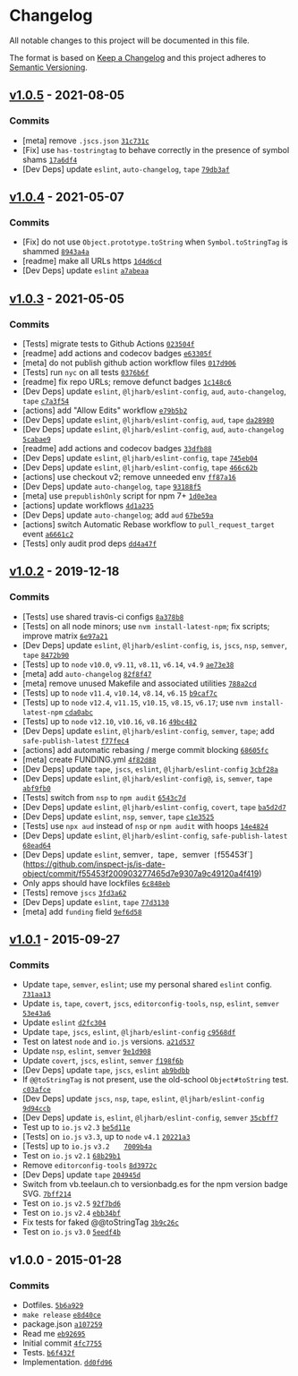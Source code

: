 # Changelog

All notable changes to this project will be documented in this file.

The format is based on [Keep a Changelog](https://keepachangelog.com/en/1.0.0/)
and this project adheres to [Semantic Versioning](https://semver.org/spec/v2.0.0.html).

## [v1.0.5](https://github.com/inspect-js/is-date-object/compare/v1.0.4...v1.0.5) - 2021-08-05

### Commits

- [meta] remove `.jscs.json` [`31c731c`](https://github.com/inspect-js/is-date-object/commit/31c731c5efc5b1b86e6426d904373dc6225b929f)
- [Fix] use `has-tostringtag` to behave correctly in the presence of symbol shams [`17a6df4`](https://github.com/inspect-js/is-date-object/commit/17a6df4a3ab9bcb1395a638ced14f571f9549427)
- [Dev Deps] update `eslint`, `auto-changelog`, `tape` [`79db3af`](https://github.com/inspect-js/is-date-object/commit/79db3af1a745042a0a11e03c7dd7db910b5e0d01)

## [v1.0.4](https://github.com/inspect-js/is-date-object/compare/v1.0.3...v1.0.4) - 2021-05-07

### Commits

- [Fix] do not use `Object.prototype.toString` when `Symbol.toStringTag` is shammed [`8943a4a`](https://github.com/inspect-js/is-date-object/commit/8943a4a5035b3f2c8cee9a5edabb55579c16983d)
- [readme] make all URLs https [`1d4d6cd`](https://github.com/inspect-js/is-date-object/commit/1d4d6cd37365c3a36f98e3f82cfe6262227437db)
- [Dev Deps] update `eslint` [`a7abeaa`](https://github.com/inspect-js/is-date-object/commit/a7abeaa2409d3a34fccebcb5b362e0b90d0a8883)

## [v1.0.3](https://github.com/inspect-js/is-date-object/compare/v1.0.2...v1.0.3) - 2021-05-05

### Commits

- [Tests] migrate tests to Github Actions [`023504f`](https://github.com/inspect-js/is-date-object/commit/023504f4d48fc8788ff52ee525a1d9ec74fa7df5)
- [readme] add actions and codecov badges [`e63305f`](https://github.com/inspect-js/is-date-object/commit/e63305f2fb9ff3eb0dab7e0716585507a4f95a75)
- [meta] do not publish github action workflow files [`017d906`](https://github.com/inspect-js/is-date-object/commit/017d90679b6b1c16b398c0157904f91f56160219)
- [Tests] run `nyc` on all tests [`0376b6f`](https://github.com/inspect-js/is-date-object/commit/0376b6fb7a0ffcc42107c3c579ba0b3ab635b9e4)
- [readme] fix repo URLs; remove defunct badges [`1c148c6`](https://github.com/inspect-js/is-date-object/commit/1c148c6cb6eb0892b3186e814df3367dabb9732d)
- [Dev Deps] update `eslint`, `@ljharb/eslint-config`, `aud`, `auto-changelog`, `tape` [`c7a3f54`](https://github.com/inspect-js/is-date-object/commit/c7a3f54a207a6056ffafaa58178889ea1b1b77f7)
- [actions] add "Allow Edits" workflow [`e79b5b2`](https://github.com/inspect-js/is-date-object/commit/e79b5b25c173c3201e8b42a614d5f12c48b74a86)
- [Dev Deps] update `eslint`, `@ljharb/eslint-config`, `aud`, `tape` [`da28980`](https://github.com/inspect-js/is-date-object/commit/da28980c5fe86528585b2a420319ca8fc35f763a)
- [Dev Deps] update `eslint`, `@ljharb/eslint-config`, `aud`, `auto-changelog` [`5cabae9`](https://github.com/inspect-js/is-date-object/commit/5cabae9f00bf458a470bde68b734540b8ab78c3b)
- [readme] add actions and codecov badges [`33dfb88`](https://github.com/inspect-js/is-date-object/commit/33dfb881b7abf668cd3bf956e2947a1ece552f25)
- [Dev Deps] update `eslint`, `@ljharb/eslint-config`, `tape` [`745eb04`](https://github.com/inspect-js/is-date-object/commit/745eb0462ef3838df65f41f4a95453cc4f0aa06e)
- [Dev Deps] update `eslint`, `@ljharb/eslint-config`, `tape` [`466c62b`](https://github.com/inspect-js/is-date-object/commit/466c62b45af5a5a83963f6ef8617da887b0ab272)
- [actions] use checkout v2; remove unneeded env [`ff87a16`](https://github.com/inspect-js/is-date-object/commit/ff87a161e36d76d081d70933bf801a357c3b25fe)
- [Dev Deps] update `auto-changelog`, `tape` [`93188f5`](https://github.com/inspect-js/is-date-object/commit/93188f58e4b2c2b5e978a61a45380101d01f9838)
- [meta] use `prepublishOnly` script for npm 7+ [`1d0e3ea`](https://github.com/inspect-js/is-date-object/commit/1d0e3ea672971f02bb48c88b49079789ab41f574)
- [actions] update workflows [`4d1a235`](https://github.com/inspect-js/is-date-object/commit/4d1a2358de35a9fbe23a1dee10735748ed276301)
- [Dev Deps] update `auto-changelog`; add `aud` [`67be59a`](https://github.com/inspect-js/is-date-object/commit/67be59aa3c0ba44b982aaefb7e42adfb14eb279b)
- [actions] switch Automatic Rebase workflow to `pull_request_target` event [`a6661c2`](https://github.com/inspect-js/is-date-object/commit/a6661c26af701a7782f6e06ad1b34587ce2b09bc)
- [Tests] only audit prod deps [`dd4a47f`](https://github.com/inspect-js/is-date-object/commit/dd4a47f8bcf82c3090826d890a7766f50d6f7af9)

## [v1.0.2](https://github.com/inspect-js/is-date-object/compare/v1.0.1...v1.0.2) - 2019-12-18

### Commits

- [Tests] use shared travis-ci configs [`8a378b8`](https://github.com/inspect-js/is-date-object/commit/8a378b8fd6a4202fffc9ec193aca02efe937bc35)
- [Tests] on all node minors; use `nvm install-latest-npm`; fix scripts; improve matrix [`6e97a21`](https://github.com/inspect-js/is-date-object/commit/6e97a21276cf448ce424fb9ea13edd4587f289f1)
- [Dev Deps] update `eslint`, `@ljharb/eslint-config`, `is`, `jscs`, `nsp`, `semver`, `tape` [`8472b90`](https://github.com/inspect-js/is-date-object/commit/8472b90f82e5153c22e7a8a7726a5cc6110e93d7)
- [Tests] up to `node` `v10.0`, `v9.11`, `v8.11`, `v6.14`, `v4.9` [`ae73e38`](https://github.com/inspect-js/is-date-object/commit/ae73e3890df7da0bc4449088e30340cb4df3294d)
- [meta] add `auto-changelog` [`82f8f47`](https://github.com/inspect-js/is-date-object/commit/82f8f473a6ee45e2b66810cb743e0122c18381c5)
- [meta] remove unused Makefile and associated utilities [`788a2cd`](https://github.com/inspect-js/is-date-object/commit/788a2cdfd0bc8f1903967219897f6d00c4c6a26b)
- [Tests] up to `node` `v11.4`, `v10.14`, `v8.14`, `v6.15` [`b9caf7c`](https://github.com/inspect-js/is-date-object/commit/b9caf7c814e5e2549454cb444f8b739f9ce1a388)
- [Tests] up to `node` `v12.4`, `v11.15`, `v10.15`, `v8.15`, `v6.17`; use `nvm install-latest-npm` [`cda0abc`](https://github.com/inspect-js/is-date-object/commit/cda0abc04a21c9b5ec72eabd010155c988032056)
- [Tests] up to `node` `v12.10`, `v10.16`, `v8.16` [`49bc482`](https://github.com/inspect-js/is-date-object/commit/49bc482fd9f71436b663c07144083a8423697299)
- [Dev Deps] update `eslint`, `@ljharb/eslint-config`, `semver`, `tape`; add `safe-publish-latest` [`f77fec4`](https://github.com/inspect-js/is-date-object/commit/f77fec48057e156b2276b4c14cf303306116b9f6)
- [actions] add automatic rebasing / merge commit blocking [`68605fc`](https://github.com/inspect-js/is-date-object/commit/68605fcb6bc0341ff0aae14a94bf5d18e1bc73be)
- [meta] create FUNDING.yml [`4f82d88`](https://github.com/inspect-js/is-date-object/commit/4f82d88e1e6ac1b97f0ce96aa0aa057ad758a581)
- [Dev Deps] update `tape`, `jscs`, `eslint`, `@ljharb/eslint-config` [`3cbf28a`](https://github.com/inspect-js/is-date-object/commit/3cbf28a185ced940cfce8a09fa8479cc83575876)
- [Dev Deps] update `eslint`, `@ljharb/eslint-config@`, `is`, `semver`, `tape` [`abf9fb0`](https://github.com/inspect-js/is-date-object/commit/abf9fb0d55ef0697e64e888d74f2e5fe53d7cdcb)
- [Tests] switch from `nsp` to `npm audit` [`6543c7d`](https://github.com/inspect-js/is-date-object/commit/6543c7d559d1fb79215b46c8b79e0e3e2a83f5de)
- [Dev Deps] update `eslint`, `@ljharb/eslint-config`, `covert`, `tape` [`ba5d2d7`](https://github.com/inspect-js/is-date-object/commit/ba5d2d7fc0975d7c03b8f2b7f43a09af93e365ba)
- [Dev Deps] update `eslint`, `nsp`, `semver`, `tape` [`c1e3525`](https://github.com/inspect-js/is-date-object/commit/c1e3525afa76a696f7cf1b58aab7f55d220b2c20)
- [Tests] use `npx aud` instead of `nsp` or `npm audit` with hoops [`14e4824`](https://github.com/inspect-js/is-date-object/commit/14e4824188c85207ed3b86627b09e9f64b135db7)
- [Dev Deps] update `eslint`, `@ljharb/eslint-config`, `safe-publish-latest` [`68ead64`](https://github.com/inspect-js/is-date-object/commit/68ead64a07e0de282ea3cd38e12cc8b0e0f6d3cd)
- [Dev Deps] update `eslint`, semver`, `tape`, `semver` [`f55453f`](https://github.com/inspect-js/is-date-object/commit/f55453f200903277465d7e9307a9c49120a4f419)
- Only apps should have lockfiles [`6c848eb`](https://github.com/inspect-js/is-date-object/commit/6c848eba982cc58053d4cca08c01f12a433f3695)
- [Tests] remove `jscs` [`3fd3a62`](https://github.com/inspect-js/is-date-object/commit/3fd3a62121607ad074b7fc977f3fc6575b66f755)
- [Dev Deps] update `eslint`, `tape` [`77d3130`](https://github.com/inspect-js/is-date-object/commit/77d3130a0039e5dae24c17de790dd510c265edc6)
- [meta] add `funding` field [`9ef6d58`](https://github.com/inspect-js/is-date-object/commit/9ef6d5888bf829a5812b3b091dc99839d48c355e)

## [v1.0.1](https://github.com/inspect-js/is-date-object/compare/v1.0.0...v1.0.1) - 2015-09-27

### Commits

- Update `tape`, `semver`, `eslint`; use my personal shared `eslint` config. [`731aa13`](https://github.com/inspect-js/is-date-object/commit/731aa134b0b8dc84e302d0b2264a415cb456ccab)
- Update `is`, `tape`, `covert`, `jscs`, `editorconfig-tools`, `nsp`, `eslint`, `semver` [`53e43a6`](https://github.com/inspect-js/is-date-object/commit/53e43a627dd01757cf3d469599f3dffd9d72b150)
- Update `eslint` [`d2fc304`](https://github.com/inspect-js/is-date-object/commit/d2fc3046f087b0026448ffde0cf46b1f741cbd4e)
- Update `tape`, `jscs`, `eslint`, `@ljharb/eslint-config` [`c9568df`](https://github.com/inspect-js/is-date-object/commit/c9568df228fa698dc6fcc9553b5d612e7ee427aa)
- Test on latest `node` and `io.js` versions. [`a21d537`](https://github.com/inspect-js/is-date-object/commit/a21d537562166ebd18bde3a262fd157dd774ae17)
- Update `nsp`, `eslint`, `semver` [`9e1d908`](https://github.com/inspect-js/is-date-object/commit/9e1d9087c0c79c34fcb2abfc701cdfa1efcb327c)
- Update `covert`, `jscs`, `eslint`, `semver` [`f198f6b`](https://github.com/inspect-js/is-date-object/commit/f198f6b997912da10a3d821a089e1581edc730a0)
- [Dev Deps] update `tape`, `jscs`, `eslint` [`ab9bdbb`](https://github.com/inspect-js/is-date-object/commit/ab9bdbbc189cef033346508db47cd1feb04a69d3)
- If `@@toStringTag` is not present, use the old-school `Object#toString` test. [`c03afce`](https://github.com/inspect-js/is-date-object/commit/c03afce001368b29eb929900075749b113a252c8)
- [Dev Deps] update `jscs`, `nsp`, `tape`, `eslint`, `@ljharb/eslint-config` [`9d94ccb`](https://github.com/inspect-js/is-date-object/commit/9d94ccbab4160d2fa649123e37951d86b69a8b15)
- [Dev Deps] update `is`, `eslint`, `@ljharb/eslint-config`, `semver` [`35cbff7`](https://github.com/inspect-js/is-date-object/commit/35cbff7f7c8216fbb79c799f74b2336eaf0d726a)
- Test up to `io.js` `v2.3` [`be5d11e`](https://github.com/inspect-js/is-date-object/commit/be5d11e7ebd9473d7ae554179b3769082485f6f4)
- [Tests] on `io.js` `v3.3`, up to `node` `v4.1` [`20221a3`](https://github.com/inspect-js/is-date-object/commit/20221a34858d2b21e23bdc2c08df23f0bc08d11e)
- [Tests] up to `io.js` `v3.2	` [`7009b4a`](https://github.com/inspect-js/is-date-object/commit/7009b4a9999e14eacbdf6068afd82f478473f007)
- Test on `io.js` `v2.1` [`68b29b1`](https://github.com/inspect-js/is-date-object/commit/68b29b19a07e6589a7ca37ab764be28f144ac88e)
- Remove `editorconfig-tools` [`8d3972c`](https://github.com/inspect-js/is-date-object/commit/8d3972c1795fdcfd337680e11ab610e4885fb079)
- [Dev Deps] update `tape` [`204945d`](https://github.com/inspect-js/is-date-object/commit/204945d8658a3513ca6315ddf795e4034adb4545)
- Switch from vb.teelaun.ch to versionbadg.es for the npm version badge SVG. [`7bff214`](https://github.com/inspect-js/is-date-object/commit/7bff214dcb2317b96219921476f990814afbb401)
- Test on `io.js` `v2.5` [`92f7bd6`](https://github.com/inspect-js/is-date-object/commit/92f7bd6747e3259b0ddc9c287876f46a9cd4c270)
- Test on `io.js` `v2.4` [`ebb34bf`](https://github.com/inspect-js/is-date-object/commit/ebb34bf1f58949768063f86ac012f1ca5d7cf6d9)
- Fix tests for faked @@toStringTag [`3b9c26c`](https://github.com/inspect-js/is-date-object/commit/3b9c26c15040af6a87f8d77ce6c85a7bef7a4304)
- Test on `io.js` `v3.0` [`5eedf4b`](https://github.com/inspect-js/is-date-object/commit/5eedf4bea76380a08813fd0977469c2480302a82)

## v1.0.0 - 2015-01-28

### Commits

- Dotfiles. [`5b6a929`](https://github.com/inspect-js/is-date-object/commit/5b6a9298c6f70882e78e66d64c9c019f85790f52)
- `make release` [`e8d40ce`](https://github.com/inspect-js/is-date-object/commit/e8d40ceca85acd0aa4b2753faa6e41c0c54cf6c3)
- package.json [`a107259`](https://github.com/inspect-js/is-date-object/commit/a1072591ea510a2998298be6cef827b123f4643f)
- Read me [`eb92695`](https://github.com/inspect-js/is-date-object/commit/eb92695664bdee8fc49891cd73aa2f41075f53cb)
- Initial commit [`4fc7755`](https://github.com/inspect-js/is-date-object/commit/4fc7755ff12f1d7a55cf841d486bf6b2350fe5a0)
- Tests. [`b6f432f`](https://github.com/inspect-js/is-date-object/commit/b6f432fb6801c5ff8d89cfec7601d59478e23dd1)
- Implementation. [`dd0fd96`](https://github.com/inspect-js/is-date-object/commit/dd0fd96c4016a66cec7cd59db0fde37c2ef3cdb5)

